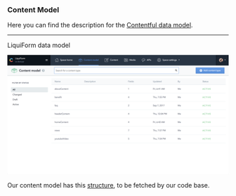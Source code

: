 ### Content Model

Here you can find the description for the [Contentful data model](https://www.contentful.com/developers/docs/concepts/data-model/).

____

LiquiForm data model

![LiquiForm data model](./images/dataModel.png)

Our content model has this [structure](./CMS-Structure), to be fetched by our code base.
